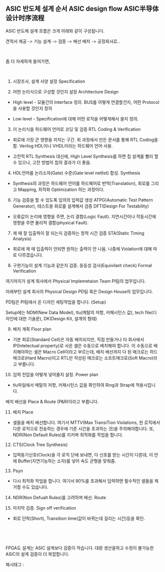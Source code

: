 ## ASIC 반도체 설계 순서 ASIC design flow ASIC半导体设计时序流程

ASIC 반도체 설계 흐름은 크게 아래와 같이 구성됩니다.

견적서 제공 -> 기능 설계 -> 검증 -> 배선 배치 -> 공정회사로..

​

좀 더 자세하게 들어가면,

​

1. 시장조사, 설계 사양 설정 Specification

2. 어떤 논리식으로 구성할 것인지 설정 Architecture Design

- High level - 모듈간의 Interface 정의. BUS를 어떻게 연결할건지, 어떤 Protocol을 사용할 것인지 정의

- Low level - Specification에 대해 어떤 로직을 어떻게해서 쓸지 정의. 

3. 이 논리식을 하드웨어 언어로 코딩 및 검증 RTL Coding & Verification

- 회로에 가장 큰 영향을 끼치는 구간. 위 과정에서 만든 문서를 통해 RTL Coding을 함. Verilog HDL이나 VHDL이라는 하드웨어 언어 사용. 

- 고전적 RTL Synthesis 대신에, High Level Synthesis를 하면 칩 설계를 빨리 할 수 있으나, 고전 방법이 칩의 결과가 더 좋음.

4. HDL언어를 논리소자(Gate) 수준(Gate level netlist) 합성. Synthesis

- Synthesis의 과정은 하드웨어 언어를 하드웨어로 번역(Translation), 회로를 그리고 Mapping, 최적화 Optimization 하는 과정이다. 

6. 기능 검증을 할 수 있도록 임의의 입력값 생성 ATPG(Automatic Test Pattern Generator), 테스트용 회로를 설계해서 검증 DFT(Design For Testability)

- 오류값이 논리에 영향을 주면, 논리 결함(Logic Fault). 지연시간이나 작동시간에 영향을 주면 물리적 결함(physical Fault).

7. 제 때 잘 입출력이 잘 되는지 검증하는 정적 시간 검증 STA(Static Timing Analysis)

- 회로에 제 때 입출력이 안되면 원하는 출력이 안 나옴. 나중에 Violation에 대해 따로 다루겠습니다.

8. 구현기능이 설계 기능과 같은지 검증. 동등성 검사(Equivilant check) Formal Verification

여기까지가 설계 회사에서 Physical Implemetaion Team PI팀의 업무입니다.

아래부턴 설계 회사의 Physical Design PD팀 혹은 Design House의 업무입니다.

PD팀은 PI팀에서 온 디자인 세팅작업을 합니다. (Setup)

Setup에는 NDM(New Data Model), tlu(메탈의 저항, 커패시턴스 값), tech file(디자인에 대한 기술문), DK(Design Kit, 설계의 형태)

9. 배치 계획 Floor plan

- 기본 회로(Standard Cell)은 자동 배치되지만, 직접 만들거나 타 회사에서 IP(Intelectual property)로 사온 셀은 수동으로 배치해야 합니다. 이 수동으로 배치해야하는 셀은 Macro Cell이라고 부르는데, 배치 배선까지 다 된 매크로는 하드 매크로(Hard Macro)이고 RTL만 작성된 매크로는 소프트매크로(Soft Macro)라고 부릅니다.

10. 입력 전압을 어떻게 넣어줄지 설정. Power plan

- tlu파일에서 메탈의 저항, 커패시턴스 값을 확인하여 Ring과 Strap에 적용시킵니다.

배치 배선을 Place & Route (P&R)이라고 부릅니다.

11. 배치 Place

- 셀들을 배치 배선합니다. 여기서 MTTV(Max TransiTion Violations, 한 로직에서 다른 로직으로 전송하는 경우에 기준 시간을 초과하는 것)을 주의해야합니다. 또, NDR(Non Default Rules)를 지키며 최적화를 작업을 합니다.

12. CTS(Clock Tree Synthesis)

- 입력동기신호(Clock)을 각 로직 단에 보내면, 다 신호를 받는 시간이 다른데, 이 안에 Buffer(지연기능하는 소자)를 넣어 속도 균형을 맞춰줌.

13. Psyn

- 다시 최적화 작업을 합니다. 여기서 90%를 초과해서 입력하면 필수적인 셀들을 제거할 수도 있습니다.

14. NDR(Non Defualt Rules)를 고려하며 배선. Route

15. 마지막 검증. Sign off verification

- 회로 단락(Short), Transition time(값이 바뀌는데 걸리는 시간)등을 확인.

​

​

FPGA도 설계는 ASIC 설계보다 검증이 적습니다. 대량 생산을하고 수정이 불가능한 ASIC의 설계 검증이 더 복잡합니다.

 해시태그 : 